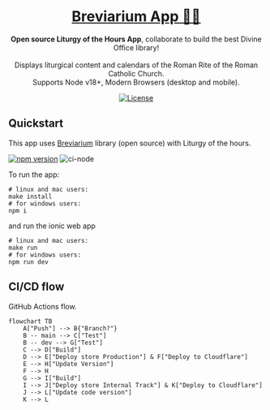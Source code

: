 <h1 align="center">
  <a href="https://github.com/breviarium-app/breviarium--app">
    Breviarium App 🙏🏼
  </a>
</h1>

<p align="center">
  <b>Open source Liturgy of the Hours App</b>, collaborate to build the best Divine Office library!<br><br>
  Displays liturgical content and calendars of the Roman Rite of the Roman Catholic Church.<br>
  Supports Node v18+, Modern Browsers (desktop and mobile).
</p>

<p align="center">
  <a href="LICENSE">
    <img alt="License" src="https://img.shields.io/badge/license-MIT-blue?color=blue&style=flat">
</a>
</p>

## Quickstart

This app uses [Breviarium](https://www.npmjs.com/package/breviarium) library (open source) with Liturgy of the hours.

[![npm version](https://badge.fury.io/js/breviarium.svg)](https://www.npmjs.com/package/breviarium)
![ci-node](https://github.com/breviarium-app/breviarium--app/actions/workflows/ci-node.yml/badge.svg)

To run the app:

```shell
# linux and mac users:
make install
# for windows users:
npm i
```

and run the ionic web app

```shell
# linux and mac users:
make run
# for windows users:
npm run dev
```

## CI/CD flow

GitHub Actions flow.

```mermaid
flowchart TB
    A["Push"] --> B{"Branch?"}
    B -- main --> C["Test"]
    B -- dev --> G["Test"]
    C --> D["Build"]
    D --> E["Deploy store Production"] & F["Deploy to Cloudflare"]
    E --> H["Update Version"]
    F --> H
    G --> I["Build"]
    I --> J["Deploy store Internal Track"] & K["Deploy to Cloudflare"]
    J --> L["Update code version"]
    K --> L

```